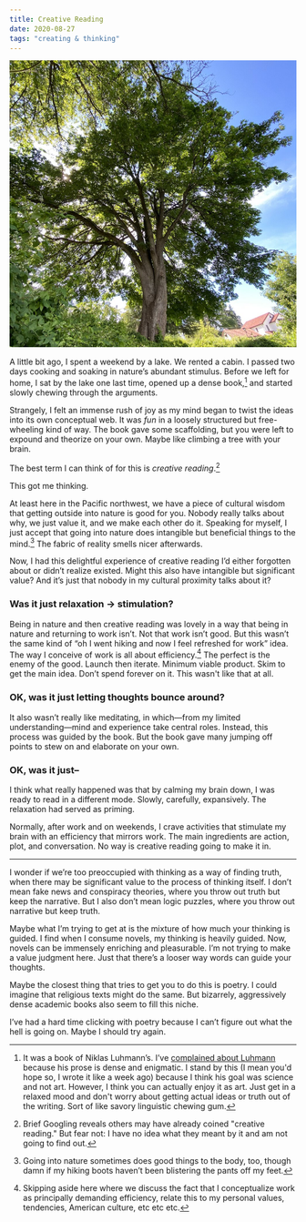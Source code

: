 ```yaml
---
title: Creative Reading
date: 2020-08-27
tags: "creating & thinking"
---
```


![](/assets/posts/creative-reading/tree.jpg)

A little bit ago, I spent a weekend by a lake. We rented a cabin. I passed two days cooking and soaking in nature’s abundant stimulus. Before we left for home, I sat by the lake one last time, opened up a dense book,[^1] and started slowly chewing through the arguments.

Strangely, I felt an immense rush of joy as my mind began to twist the ideas into its own conceptual web. It was _fun_ in a loosely structured but free-wheeling kind of way. The book gave some scaffolding, but you were left to expound and theorize on your own.  Maybe like climbing a tree with your brain.

The best term I can think of for this is _creative reading_.[^2]

This got me thinking.

At least here in the Pacific northwest, we have a piece of cultural wisdom that getting outside into nature is good for you. Nobody really talks about why, we just value it, and we make each other do it. Speaking for myself, I just accept that going into nature does intangible but beneficial things to the mind.[^3] The fabric of reality smells nicer afterwards.

Now, I had this delightful experience of creative reading I’d either forgotten about or didn’t realize existed.  Might this also have intangible but significant value? And it’s just that nobody in my cultural proximity talks about it?

### Was it just relaxation &rarr; stimulation?

Being in nature and then creative reading was lovely in a way that being in nature and returning to work isn’t. Not that work isn’t good. But this wasn’t the same kind of “oh I went hiking and now I feel refreshed for work” idea. The way I conceive of work is all about efficiency.[^4] The perfect is the enemy of the good. Launch then iterate. Minimum viable product. Skim to get the main idea. Don’t spend forever on it. This wasn't like that at all.

### OK, was it just letting thoughts bounce around?

It also wasn’t really like meditating, in which—from my limited understanding—mind and experience take central roles. Instead, this process was guided by the book. But the book gave many jumping off points to stew on and elaborate on your own.

### OK, was it just–

I think what really happened was that by calming my brain down, I was ready to read in a different mode. Slowly, carefully, expansively. The relaxation had served as priming.

Normally, after work and on weekends, I crave activities that stimulate my brain with an efficiency that mirrors work. The main ingredients are action, plot, and conversation. No way is creative reading going to make it in.

---

I wonder if we’re too preoccupied with thinking as a way of finding truth, when there may be significant value to the process of thinking itself. I don’t mean fake news and conspiracy theories, where you throw out truth but keep the narrative. But I also don’t mean logic puzzles, where you throw out narrative but keep truth.

Maybe what I’m trying to get at is the mixture of how much your thinking is guided. I find when I consume novels, my thinking is heavily guided. Now, novels can be immensely enriching and pleasurable. I’m not trying to make a value judgment here. Just that there’s a looser way words can guide your thoughts.

Maybe the closest thing that tries to get you to do this is poetry. I could imagine that religious texts might do the same. But bizarrely, aggressively dense academic books also seem to fill this niche.

I’ve had a hard time clicking with poetry because I can’t figure out what the hell is going on. Maybe I should try again.

[^1]:	It was a book of Niklas Luhmann’s. I’ve [complained about Luhmann](/posts/use-examples/) because his prose is dense and enigmatic. I stand by this (I mean you'd hope so, I wrote it like a week ago) because I think his goal was science and not art. However, I think you can actually enjoy it as art. Just get in a relaxed mood and don't worry about getting actual ideas or truth out of the writing. Sort of like savory linguistic chewing gum.

[^2]:	Brief Googling reveals others may have already coined "creative reading." But fear not: I have no idea what they meant by it and am not going to find out.

[^3]:	Going into nature sometimes does good things to the body, too, though damn if my hiking boots haven’t been blistering the pants off my feet.

[^4]:	Skipping aside here where we discuss the fact that I conceptualize work as principally demanding efficiency, relate this to my personal values, tendencies, American culture, etc etc etc.
